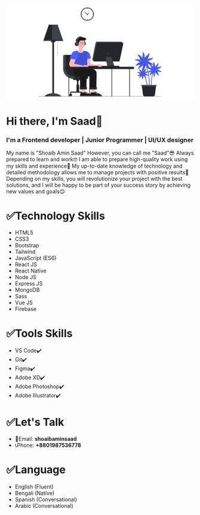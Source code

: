 ![GitHub Logo](/github-01.png)
# Hi there, I'm Saad👋
### I'm a Frontend developer | Junior Programmer | UI/UX designer

My name is "Shoaib Amin Saad" However, you can call me "Saad"😎 Always prepared to learn and work🤓 I am able to prepare high-quality work using my skills and experience🧐 My up-to-date knowledge of technology and detailed methodology allows me to manage projects with positive results🤗 Depending on my skills, you will revolutionize your project with the best solutions, and I will be happy to be part of your success story by achieving new values and goals😌

# ✅Technology Skills

- HTML5
- CSS3
- Bootstrap
- Tailwind
- JavaScript (ES6)
- React JS
- React Native
- Node JS
- Express JS
- MongoDB
- Sass
- Vue JS
- Firebase

# ✅Tools Skills

- VS Code✔️	
- Git✔️
- Figma✔️
- Adobe XD✔️
- Adobe Photoshop✔️
- Adobe Illustrator✔️

# ✅Let's Talk

- 📧Email: __shoaibaminsaad__
- 📞Phone: __+8801987536778__

# ✅Language

- English (Fluent)
- Bengali (Native)
- Spanish (Conversational)
- Arabic (Conversational)

